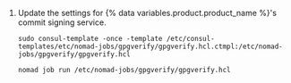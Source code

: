 1. Update the settings for {% data variables.product.product_name %}'s commit signing service.

   ```bash{:copy}
   sudo consul-template -once -template /etc/consul-templates/etc/nomad-jobs/gpgverify/gpgverify.hcl.ctmpl:/etc/nomad-jobs/gpgverify/gpgverify.hcl

   nomad job run /etc/nomad-jobs/gpgverify/gpgverify.hcl
   ```